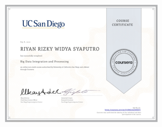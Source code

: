 ![](https://raw.githubusercontent.com/RiyanRIS/sertifikat/master/coursera/Big%20Data%20Integration%20and%20Processing/Coursera-Big%20Data%20Integration%20and%20Processing_page-0001.jpg)